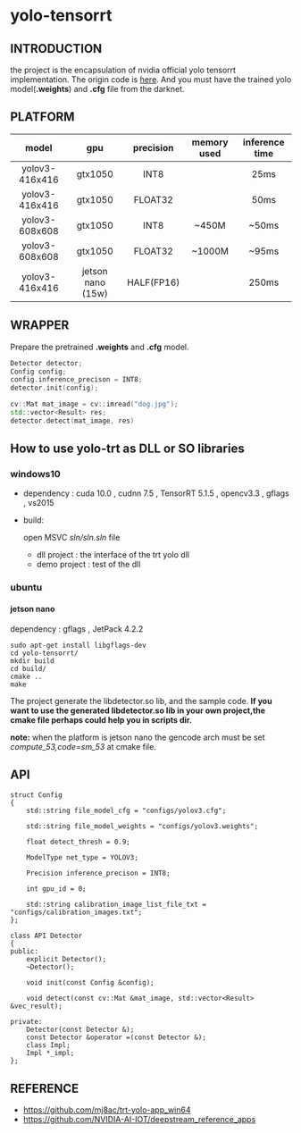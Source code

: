# yolo-tensorrt

## INTRODUCTION

the project is the encapsulation  of nvidia official yolo tensorrt implementation. The origin code is [here](https://github.com/NVIDIA-AI-IOT/deepstream_reference_apps). And you must have the trained yolo model(__.weights__) and __.cfg__ file from the darknet.

## PLATFORM

|  model   | gpu  |precision|memory used|inference time|
|  :----:  | :----:  |:---:|:--:|:--:|
| yolov3-416x416  | gtx1050 |INT8||25ms|
| yolov3-416x416  | gtx1050 |FLOAT32||50ms|
| yolov3-608x608  | gtx1050 |INT8|~450M|~50ms|
| yolov3-608x608  | gtx1050 |FLOAT32|~1000M|~95ms|
| yolov3-416x416  | jetson nano (15w) |HALF(FP16)||250ms|

## WRAPPER

Prepare the pretrained __.weights__ and __.cfg__ model. 
```c++
Detector detector;
Config config;
config.inference_precison = INT8;
detector.init(config);

cv::Mat mat_image = cv::imread("dog.jpg");
std::vector<Result> res;
detector.detect(mat_image, res)
```

## How to use yolo-trt as DLL or SO libraries


### windows10

- dependency : cuda 10.0 , cudnn 7.5 , TensorRT 5.1.5 , opencv3.3 , gflags , vs2015
- build:
    
    open MSVC _sln/sln.sln_ file 
    - dll project : the interface of the trt yolo dll
    - demo project : test of the dll

### ubuntu


#### jetson nano 
dependency : gflags , JetPack 4.2.2

```
sudo apt-get install libgflags-dev
cd yolo-tensorrt/
mkdir build
cd build/
cmake ..
make
```
The project generate the libdetector.so lib, and the sample code.
__If you want to use the generated libdetector.so lib in your own project,the cmake file perhaps could help you in scripts dir.__

__note:__ when the platform is jetson nano the gencode arch must be set _compute_53,code=sm_53_ at cmake file.

## API

```
struct Config
{
	std::string file_model_cfg = "configs/yolov3.cfg";

	std::string file_model_weights = "configs/yolov3.weights";

	float detect_thresh = 0.9;

	ModelType net_type = YOLOV3;

	Precision inference_precison = INT8;
	
	int gpu_id = 0;

	std::string calibration_image_list_file_txt = "configs/calibration_images.txt";
};

class API Detector
{
public:
	explicit Detector();
	~Detector();

	void init(const Config &config);

	void detect(const cv::Mat &mat_image, std::vector<Result> &vec_result);

private:
	Detector(const Detector &);
	const Detector &operator =(const Detector &);
	class Impl;
	Impl *_impl;
};
```

## REFERENCE

- https://github.com/mj8ac/trt-yolo-app_win64
- https://github.com/NVIDIA-AI-IOT/deepstream_reference_apps